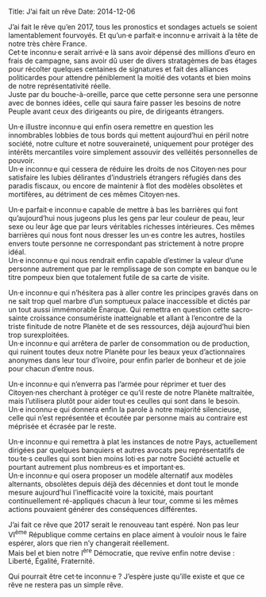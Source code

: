 Title: J’ai fait un rêve
Date: 2014-12-06

J’ai fait le rêve qu’en 2017, tous les pronostics et sondages actuels se soient lamentablement fourvoyés. Et qu’un·e parfait·e inconnu·e arrivait à la tête de notre très chère France.<br/>
Cet·te inconnu·e serait arrivé·e là sans avoir dépensé des millions d’euro en frais de campagne, sans avoir dû user de divers stratagèmes de bas étages pour récolter quelques centaines de signatures et fait des alliances politicardes pour attendre péniblement la moitié des votants et bien moins de notre représentativité réelle.<br/>
Juste par du bouche-à-oreille, parce que cette personne sera une personne avec de bonnes idées, celle qui saura faire passer les besoins de notre Peuple avant ceux des dirigeants ou pire, de dirigeants étrangers.

Un·e illustre inconnu·e qui enfin osera remettre en question les innombrables lobbies de tous bords qui mettent aujourd’hui en péril notre société, notre culture et notre souveraineté, uniquement pour protéger des intérêts mercantiles voire simplement assouvir des velléités personnelles de pouvoir.<br/>
Un·e inconnu·e qui cessera de réduire les droits de nos Citoyen·nes pour satisfaire les lubies délirantes d’industriels étrangers réfugiés dans des paradis fiscaux, ou encore de maintenir à flot des modèles obsolètes et mortifères, au détriment de ces mêmes Citoyen·nes.

Un·e parfait·e inconnu·e capable de mettre à bas les barrières qui font qu’aujourd’hui nous jugeons plus les gens par leur couleur de peau, leur sexe ou leur âge que par leurs véritables richesses intérieures. Ces mêmes barrières qui nous font nous dresser les un·es contre les autres, hostiles envers toute personne ne correspondant pas strictement à notre propre idéal.<br/>
Un·e inconnu·e qui nous rendrait enfin capable d’estimer la valeur d’une personne autrement que par le remplissage de son compte en banque ou le titre pompeux bien que totalement futile de sa carte de visite.

Un·e inconnu·e qui n’hésitera pas à aller contre les principes gravés dans on ne sait trop quel marbre d’un somptueux palace inaccessible et dictés par un tout aussi immémorable Énarque. Qui remettra en question cette sacro-sainte croissance consumériste inatteignable et allant à l’encontre de la triste finitude de notre Planète et de ses ressources, déjà aujourd’hui bien trop surexploitées.<br/>
Un·e inconnu·e qui arrêtera de parler de consommation ou de production, qui ruinent toutes deux notre Planète pour les beaux yeux d’actionnaires anonymes dans leur tour d’ivoire, pour enfin parler de bonheur et de joie pour chacun d’entre nous.

Un·e inconnu·e qui n’enverra pas l’armée pour réprimer et tuer des Citoyen·nes cherchant à protéger ce qu’il reste de notre Planète maltraitée, mais l’utilisera plutôt pour aider tout·es ceulles qui sont dans le besoin.<br/>
Un·e inconnu·e qui donnera enfin la parole à notre majorité silencieuse, celle qui n’est représentée et écoutée par personne mais au contraire est méprisée et écrasée par le reste.

Un·e inconnu·e qui remettra à plat les instances de notre Pays, actuellement dirigées par quelques banquiers et autres avocats peu représentatifs de tou·te·s ceulles qui sont bien moins loti·es par notre Société actuelle et pourtant autrement plus nombreus·es et important·es.<br/>
Un·e inconnu·e qui osera proposer un modèle alternatif aux modèles alternants, obsolètes depuis déjà des décennies et dont tout le monde mesure aujourd’hui l’inefficacité voire la toxicité, mais pourtant continuellement ré-appliqués chacun à leur tour, comme si les mêmes actions pouvaient générer des conséquences différentes.

J’ai fait ce rêve que 2017 serait le renouveau tant espéré. Non pas leur VI<sup>ème</sup> République comme certains en place aiment à vouloir nous le faire espérer, alors que rien n’y changerait réellement.<br/>
Mais bel et bien notre I<sup>ère</sup> Démocratie, que revive enfin notre devise : Liberté, Égalité, Fraternité.

Qui pourrait être cet·te inconnu·e ? J’espère juste qu’ille existe et que ce rêve ne restera pas un simple rêve.